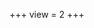 +++
view = 2
+++

<div id="progress-left"></div>
<div id="progress-right"></div>

<link rel="stylesheet" href="../../css/wave.css">
